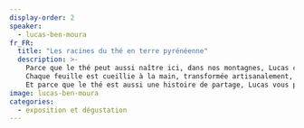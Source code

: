 ```yaml
---
display-order: 2
speaker:
  - lucas-ben-moura
fr_FR:
  title: "Les racines du thé en terre pyrénéenne"
  description: >-
    Parce que le thé peut aussi naître ici, dans nos montagnes, Lucas cultive depuis 2018 un jardin de thé au cœur des Pyrénées, à Argelès-Gazost. Sur d’anciennes prairies familiales, il plante des théiers venus de Chine, du Népal ou encore de Bretagne, et les accompagne avec patience dans ce terroir doux et humide, entre forêts et sources.<br>
    Chaque feuille est cueillie à la main, transformée artisanalement, pour révéler la singularité d’un thé de montagne, vivant et enraciné.<br>
    Et parce que le thé est aussi une histoire de partage, Lucas vous proposera des dégustations de ses thés grands crus, fruits d’un travail sensible et engagé.
image: lucas-ben-moura
categories:
  - exposition et dégustation 
---
```

